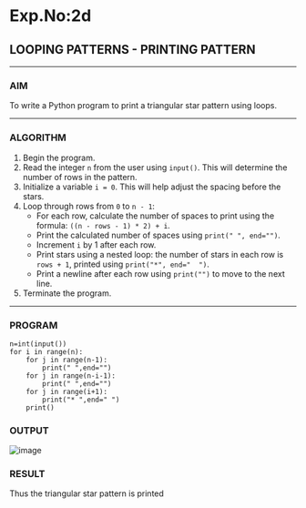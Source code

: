# Exp.No:2d
## LOOPING PATTERNS - PRINTING PATTERN

---

### AIM  
To write a Python program to print a triangular star pattern using loops.

---

### ALGORITHM

1. Begin the program.  
2. Read the integer `n` from the user using `input()`. This will determine the number of rows in the pattern.  
3. Initialize a variable `i = 0`. This will help adjust the spacing before the stars.  
4. Loop through rows from `0` to `n - 1`:  
   - For each row, calculate the number of spaces to print using the formula: `((n - rows - 1) * 2) + i`.  
   - Print the calculated number of spaces using `print(" ", end="")`.  
   - Increment `i` by 1 after each row.  
   - Print stars using a nested loop: the number of stars in each row is `rows + 1`, printed using `print("*", end="  ")`.  
   - Print a newline after each row using `print("")` to move to the next line.  
5. Terminate the program.

---

### PROGRAM
```
n=int(input())
for i in range(n):
    for j in range(n-1):
        print(" ",end="")
    for j in range(n-i-1):
        print(" ",end="")
    for j in range(i+1):
        print("* ",end=" ")
    print()

```

### OUTPUT
![image](https://github.com/user-attachments/assets/7bc0de26-d0fe-468e-abe0-0c763fd26bdf)

### RESULT
Thus the triangular star pattern is printed
